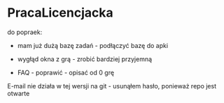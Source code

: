 # PracaLicencjacka

do popraek:

- mam już dużą bazę zadań - podłączyć bazę do apki 

- wygłąd okna z grą - zrobić bardziej przyjemną

- FAQ - poprawić - opisać od 0 grę



E-mail nie działa w tej wersji na git - usunąłem hasło, ponieważ repo jest otwarte
